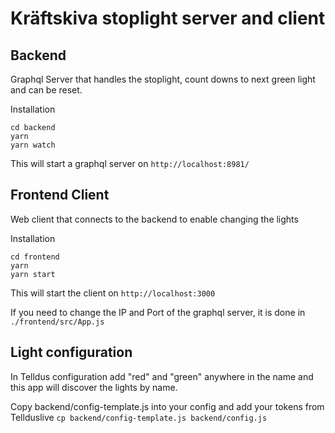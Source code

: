 # Kräftskiva stoplight server and client

## Backend

Graphql Server that handles the stoplight, count downs to next green light and can be reset.

Installation
```
cd backend
yarn
yarn watch
```

This will start a graphql server on  `http://localhost:8981/`

## Frontend Client

Web client that connects to the backend to enable changing the lights

Installation
```
cd frontend
yarn
yarn start
```

This will start the client on `http://localhost:3000`

If you need to change the IP and Port of the graphql server, it is done in `./frontend/src/App.js`

## Light configuration

In Telldus configuration add "red" and "green" anywhere in the name and this app will discover the lights by name.

Copy backend/config-template.js into your config and add your tokens from Tellduslive
`cp backend/config-template.js backend/config.js`
